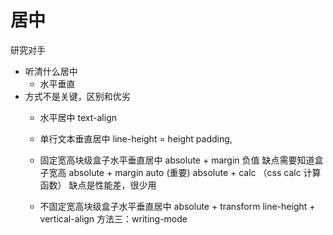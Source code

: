 # 居中
研究对手
- 听清什么居中
    - 水平垂直
- 方式不是关键，区别和优劣
    - 水平居中 text-align
    - 单行文本垂直居中 line-height = height padding, 
    - 固定宽高块级盒子水平垂直居中 absolute + margin 负值
        缺点需要知道盒子宽高
        absolute + margin auto (重要)
        absolute + calc （css calc 计算函数） 缺点是性能差，很少用


    - 不固定宽高块级盒子水平垂直居中
        absolute + transform 
        line-height + vertical-align 
        方法三：writing-mode
